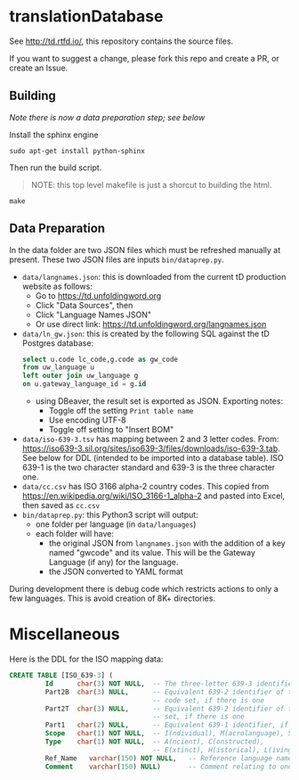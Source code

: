 # translationDatabase

See http://td.rtfd.io/, this repository contains the source files.

If you want to suggest a change, please fork this repo and create a PR, or create an Issue.


## Building

*Note there is now a data preparation step; see below*

Install the sphinx engine

    sudo apt-get install python-sphinx

Then run the build script.

> NOTE: this top level makefile is just a shorcut to building the html.

    make


## Data Preparation

In the data folder are two JSON files which must
be refreshed manually at present. These two JSON
files are inputs `bin/dataprep.py`.

- `data/langnames.json`: this is downloaded from the 
current tD production website as follows:
    - Go to https://td.unfoldingword.org
    - Click "Data Sources", then
    - Click "Language Names JSON"
    - Or use direct link: https://td.unfoldingword.org/langnames.json
- `data/ln_gw.json`: this is created by the following SQL against the tD Postgres database:
    ```sql
    select u.code lc_code,g.code as gw_code 
    from uw_language u 
    left outer join uw_language g 
    on u.gateway_language_id = g.id
    ```
    - using DBeaver, the result set is exported as JSON. Exporting notes:
        - Toggle off the setting `Print table name`
        - Use encoding UTF-8
        - Toggle off setting to "Insert BOM"
- `data/iso-639-3.tsv` has mapping between 2 and 3 letter codes. From:
https://iso639-3.sil.org/sites/iso639-3/files/downloads/iso-639-3.tab. See below for DDL (intended to be imported into a database table). ISO 639-1 is the two character standard and 639-3 is the three character one.
- `data/cc.csv` has ISO 3166 alpha-2 country codes. This copied from 
https://en.wikipedia.org/wiki/ISO_3166-1_alpha-2 and pasted into Excel, then saved as `cc.csv`
- `bin/dataprep.py`: this Python3 script will output:
    - one folder per language (in `data/languages`)
    - each folder will have:
        - the original JSON from `langnames.json` with the addition of a key named "gwcode" and its value. This will be the Gateway Language (if any) for the language.
        - the JSON converted to YAML format

During development there is debug code which restricts actions to 
only a few languages. This is avoid creation of 8K+ directories.

# Miscellaneous
Here is the DDL for the ISO mapping data:
```sql
CREATE TABLE [ISO_639-3] (
         Id      char(3) NOT NULL,  -- The three-letter 639-3 identifier
         Part2B  char(3) NULL,      -- Equivalent 639-2 identifier of the bibliographic applications 
                                    -- code set, if there is one
         Part2T  char(3) NULL,      -- Equivalent 639-2 identifier of the terminology applications code 
                                    -- set, if there is one
         Part1   char(2) NULL,      -- Equivalent 639-1 identifier, if there is one    
         Scope   char(1) NOT NULL,  -- I(ndividual), M(acrolanguage), S(pecial)
         Type    char(1) NOT NULL,  -- A(ncient), C(onstructed),  
                                    -- E(xtinct), H(istorical), L(iving), S(pecial)
         Ref_Name   varchar(150) NOT NULL,   -- Reference language name 
         Comment    varchar(150) NULL)       -- Comment relating to one or more of the columns   
```

